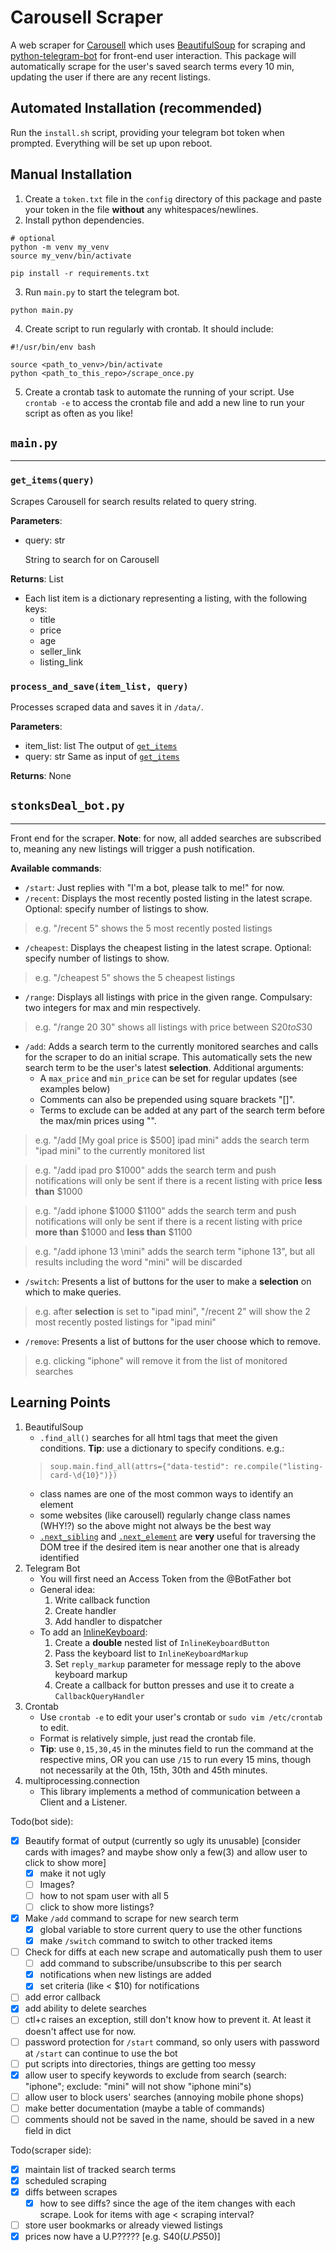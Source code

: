 # Carousell Scraper
A web scraper for [Carousell](https://www.carousell.sg) which uses [BeautifulSoup](https://www.crummy.com/software/BeautifulSoup/bs4/doc/) for scraping and [python-telegram-bot](https://github.com/python-telegram-bot/python-telegram-bot) for front-end user interaction. This package will automatically scrape for the user's saved search terms every 10 min, updating the user if there are any recent listings.

## Automated Installation (recommended)
Run the `install.sh` script, providing your telegram bot token when prompted. Everything will be set up upon reboot.

## Manual Installation
1. Create a `token.txt` file in the `config` directory of this package and paste your token in the file **without** any whitespaces/newlines.
2. Install python dependencies.
```
# optional
python -m venv my_venv
source my_venv/bin/activate

pip install -r requirements.txt
```
3. Run `main.py` to start the telegram bot.
```
python main.py
```
4. Create script to run regularly with crontab. It should include:
```
#!/usr/bin/env bash

source <path_to_venv>/bin/activate
python <path_to_this_repo>/scrape_once.py
```
5. Create a crontab task to automate the running of your script. Use `crontab -e` to access the crontab file and add a new line to run your script as often as you like!


## `main.py`
---
### `get_items(query)`
Scrapes Carousell for search results related to query string.

**Parameters**: 
* query: str
    
    String to search for on Carousell

**Returns**: List

* Each list item is a dictionary representing a listing, with the following keys:
    * title
    * price
    * age
    * seller_link
    * listing_link

### `process_and_save(item_list, query)`
Processes scraped data and saves it in `/data/`.

**Parameters**:
* item_list: list
    The output of [`get_items`](#getitemsquery)
* query: str
    Same as input of [`get_items`](#getitemsquery)

**Returns**: None


## `stonksDeal_bot.py`
---
Front end for the scraper.
**Note**: for now, all added searches are subscribed to, meaning any new listings will trigger a push notification.

**Available commands**:
* `/start`: Just replies with "I'm a bot, please talk to me!" for now.
* `/recent`: Displays the most recently posted listing in the latest scrape. Optional: specify number of listings to show.
> e.g. "/recent 5" shows the 5 most recently posted listings
* `/cheapest`: Displays the cheapest listing in the latest scrape. Optional: specify number of listings to show.
> e.g. "/cheapest 5" shows the 5 cheapest listings
* `/range`: Displays all listings with price in the given range. Compulsary: two integers for max and min respectively.
> e.g. "/range 20 30" shows all listings with price between S$20 to S$30
* `/add`: Adds a search term to the currently monitored searches and calls for the scraper to do an initial scrape. This automatically sets the new search term to be the user's latest **selection**. Additional arguments:
    * A `max_price` and `min_price` can be set for regular updates (see examples below)
    * Comments can also be prepended using square brackets "[]".
    * Terms to exclude can be added at any part of the search term before the max/min prices using "\".
> e.g. "/add [My goal price is $500] ipad mini" adds the search term "ipad mini" to the currently monitored list

> e.g. "/add ipad pro $1000" adds the search term and push notifications will only be sent if there is a recent listing with price **less than** $1000

> e.g. "/add iphone $1000 $1100" adds the search term and push notifications will only be sent if there is a recent listing with price **more than** $1000 and **less than** $1100

> e.g. "/add iphone 13 \mini" adds the search term "iphone 13", but all results including the word "mini" will be discarded
* `/switch`: Presents a list of buttons for the user to make a **selection** on which to make queries.
> e.g. after **selection** is set to "ipad mini", "/recent 2" will show the 2 most recently posted listings for "ipad mini"
* `/remove`: Presents a list of buttons for the user choose which to remove.
> e.g. clicking "iphone" will remove it from the list of monitored searches


## Learning Points
1. BeautifulSoup
    * `.find_all()` searches for all html tags that meet the given conditions. **Tip**: use a dictionary to specify conditions. e.g.:
    >`soup.main.find_all(attrs={"data-testid": re.compile("listing-card-\d{10}")})`
    * class names are one of the most common ways to identify an element
    * some websites (like carousell) regularly change class names (WHY!?) so the above might not always be the best way
    * [`.next_sibling`](https://www.crummy.com/software/BeautifulSoup/bs4/doc/#going-sideways) and [`.next_element`](https://www.crummy.com/software/BeautifulSoup/bs4/doc/#going-back-and-forth) are **very** useful for traversing the DOM tree if the desired item is near another one that is already identified
2. Telegram Bot
    * You will first need an Access Token from the @BotFather bot
    * General idea:
        1. Write callback function
        2. Create handler
        3. Add handler to dispatcher
    * To add an [InlineKeyboard](https://github.com/python-telegram-bot/python-telegram-bot/wiki/InlineKeyboard-Example):
        1. Create a **double** nested list of `InlineKeyboardButton`
        2. Pass the keyboard list to `InlineKeyboardMarkup`
        3. Set `reply_markup` parameter for message reply to the above keyboard markup
        4. Create a callback for button presses and use it to create a `CallbackQueryHandler`
3. Crontab
    * Use `crontab -e` to edit your user's crontab or `sudo vim /etc/crontab` to edit.
    * Format is relatively simple, just read the crontab file.
    * **Tip**: use `0,15,30,45` in the minutes field to run the command at the respective mins, OR you can use `/15` to run every 15 mins, though not necessarily at the 0th, 15th, 30th and 45th minutes.
4. multiprocessing.connection
    * This library implements a method of communication between a Client and a Listener. 


Todo(bot side):
- [x] Beautify format of output (currently so ugly its unusable) [consider cards with images? and maybe show only a few(3) and allow user to click to show more]
    - [x] make it not ugly
    - [ ] Images?
    - [ ] how to not spam user with all 5
    - [ ] click to show more listings?
- [x] Make `/add` command to scrape for new search term
    - [x] global variable to store current query to use the other functions
    - [x] make `/switch` command to switch to other tracked items
- [ ] Check for diffs at each new scrape and automatically push them to user
    - [ ] add command to subscribe/unsubscribe to this per search
    - [x] notifications when new listings are added
    - [x] set criteria (like < $10) for notifications
- [ ] add error callback
- [x] add ability to delete searches
- [ ] ctl+c raises an exception, still don't know how to prevent it. At least it doesn't affect use for now.
- [ ] password protection for `/start` command, so only users with password at `/start` can continue to use the bot
- [ ] put scripts into directories, things are getting too messy
- [x] allow user to specify keywords to exclude from search (search: "iphone"; exclude: "mini" will not show "iphone mini"s)
- [ ] allow user to block users' searches (annoying mobile phone shops)
- [ ] make better documentation (maybe a table of commands)
- [ ] comments should not be saved in the name, should be saved in a new field in dict

Todo(scraper side):
- [x] maintain list of tracked search terms
- [x] scheduled scraping
- [x] diffs between scrapes
    - [x] how to see diffs? since the age of the item changes with each scrape. Look for items with age < scraping interval?
- [ ] store user bookmarks or already viewed listings
- [x] prices now have a U.P????? [e.g. S$40 (U.P S$50)]